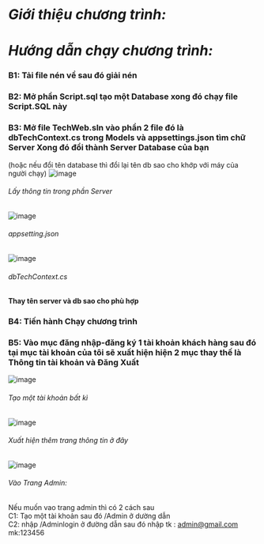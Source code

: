 # *Giới thiệu chương trình:*
# *Hướng dẫn chạy chương trình:*
###  B1: Tải file nén về sau đó giải nén 
###  B2: Mở phần Script.sql tạo một Database xong đó chạy file Script.SQL này
###  B3: Mở file TechWeb.sln vào phần 2 file đó là dbTechContext.cs trong Models và appsettings.json tìm chữ Server Xong đó đổi thành Server Database của bạn 
  (hoặc nếu đổi tên database thì đổi lại tên db sao cho khớp với máy của người chạy)
  ![image](https://github.com/ICWYM/TheGoat/assets/103774858/d03fe557-b1cc-4a85-9e06-df76e58eb1dc)
  ###### Lấy thông tin trong phần Server

  ![image](https://github.com/ICWYM/TheGoat/assets/103774858/a198e58c-ca4e-41fb-82f6-fe80ac5216dd)
  ###### appsetting.json
  
  ![image](https://github.com/ICWYM/TheGoat/assets/103774858/714c0e54-a337-4afe-b107-a55fa14438fe)
  ###### dbTechContext.cs
  **Thay tên server và db sao cho phù hợp**

### B4: Tiến hành Chạy chương trình 
###  B5: Vào mục đăng nhập-đăng ký 1 tài khoản khách hàng sau đó tại mục tài khoản của tôi sẽ xuất hiện hiện 2 mục thay thế là Thông tin tài khoản và Đăng Xuất

 ![image](https://github.com/ICWYM/TheGoat/assets/103774858/14219767-3337-4b86-8812-353b83c7246e)
 ###### Tạo một tài khoản bất kì
 ![image](https://github.com/ICWYM/TheGoat/assets/103774858/9c21e354-04df-4fd7-9c4f-a5a7d2287330)
  ###### Xuất hiện thêm trang thông tin ở đây
  ![image](https://github.com/ICWYM/TheGoat/assets/103774858/e0ca546c-e4fc-4b0f-af54-16f3a929bbc6)
  ###### Vào Trang Admin:
 Nếu muốn vao trang admin thì có 2 cách sau <br>
 C1: Tạo một tài khoản sau đó /Admin ở dường dẫn<br>
 C2: nhập /Adminlogin ở đường dẫn sau đó nhập tk : admin@gmail.com mk:123456 
  

